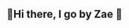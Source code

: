 ## 🍂Hi there, I go by Zae 🍂

<!--
**403-ko2/403-ko2** is a ✨ _special_ ✨ repository because its `README.md` (this file) appears on your GitHub profile.

Here are some ideas to get you started:

- 🔭 I’m currently working on Capstone
- 🌱 I’m currently learning Java+Pyhton and making a 2D RPG
- 👯 I’m looking to collaborate on AI Projects
- 🤔 I’m looking for help with Keyboard cleaning supplies
- 💬 Ask me about anything
- 📫 How to reach me: you dont
- 😄 Pronouns: what do you think
- ⚡ Fun fact: im pretty cool
